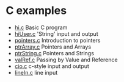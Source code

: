 <h1>C examples</h1>
    <ul>
        <li><a href="hi.c">hi.c</a>
            Basic C program</li>
        <li><a href = "hiUser.c">hiUser.c</a>
            'String' input and output</li>
        <li><a href="pointers.c">pointers.c</a>
            Introduction to pointers</li>
        <li><a href="ptrArray.c">ptrArray.c</a>
            Pointers and Arrays</li>
        <li><a href="ptrString.c">ptrString.c</a>
            Pointers and Strings</li>
        <li><a href="valRef.c">valRef.c</a>
            Passing by Value and Reference</li>
        <li><a href = "cio.c">cio.c</a>
            c-style input and output</li>
        <li><a href = "lineIn.c">lineIn.c</a>
            line input</li>
    </ul>

